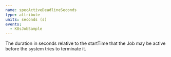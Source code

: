 ```yaml
---
name: specActiveDeadlineSeconds
type: attribute
units: seconds (s)
events:
  - K8sJobSample
---
```


The duration in seconds relative to the startTime that the Job may be active before the system tries to terminate it.
